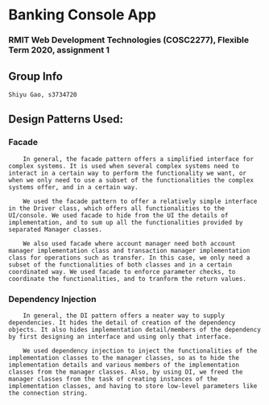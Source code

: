 # Banking Console App
### RMIT Web Development Technologies (COSC2277), Flexible Term 2020, assignment 1
## Group Info
    Shiyu Gao, s3734720

## Design Patterns Used:
### Facade
        In general, the facade pattern offers a simplified interface for complex systems. It is used when several complex systems need to interact in a certain way to perform the functionality we want, or when we only need to use a subset of the functionalities the complex systems offer, and in a certain way.

        We used the facade pattern to offer a relatively simple interface in the Driver class, which offers all functionalities to the UI/console. We used facade to hide from the UI the details of implementation, and to sum up all the functionalities provided by separated Manager classes.

        We also used facade where account manager need both account manager implementation class and transaction manager implementation class for operations such as transfer. In this case, we only need a subset of the functionalities of both classes and in a certain coordinated way. We used facade to enforce parameter checks, to coordinate the functionalities, and to tranform the return values.

### Dependency Injection
        In general, the DI pattern offers a neater way to supply dependencies. It hides the detail of creation of the dependency objects. It also hides implementation detail/members of the dependency by first designing an interface and using only that interface.

        We used dependency injection to inject the functionalities of the implementation classes to the manager classes, so as to hide the implementation details and various members of the implementation classes from the manager classes. Also, by using DI, we freed the manager classes from the task of creating instances of the implementation classes, and having to store low-level parameters like the connection string.
